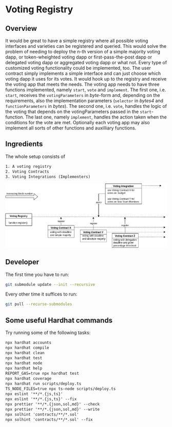 # Voting Registry

## Overview

It would be great to have a simple registry where all possible voting interfaces and varieties can be registered and queried. This would solve the problem of needing to deploy the n-th version of a simple majority voting dapp, or token-wheighted voting dapp or first-pass-the-post dapp or delegated voting dapp or aggregated voting dapp or what not. Every type of customized voting functionality could be implemented, too. The user contract simply implements a simple interface and can just choose which voting dapp it uses for its votes. It would hook up to the registry and receive the voting app that meets the needs. The voting app needs to have three functions implemented, namely `start`, `vote` and `implement`. The first one, i.e. `start`, receives the `votingParameters` in *byte*-form and, depending on the requirements, also the implementation parameters (`selector` in *bytes4* and `functionParameters` in *bytes*). The second one, i.e. `vote`, handles the logic of the voting that depends on the votingParameters passed in the `start`-function. The last one, namely `implement`, handles the action taken when the conditions for the vote are met. Optionally each voting app may also implement all sorts of other functions and auxilliary functions.

## Ingredients

The whole setup consists of 

    1. A voting registry
    2. Voting Contracts
    3. Voting Integrations (Implementers)

![votingRegistry](img/votingRegistry.drawio.png)


## Developer

The first time you have to run:
```sh
git submodule update --init --recursive
```

Every other time it suffices to run:
```sh
git pull --recurse-submodules
```

## Some useful Hardhat commands
Try running some of the following tasks:

```shell
npx hardhat accounts
npx hardhat compile
npx hardhat clean
npx hardhat test
npx hardhat node
npx hardhat help
REPORT_GAS=true npx hardhat test
npx hardhat coverage
npx hardhat run scripts/deploy.ts
TS_NODE_FILES=true npx ts-node scripts/deploy.ts
npx eslint '**/*.{js,ts}'
npx eslint '**/*.{js,ts}' --fix
npx prettier '**/*.{json,sol,md}' --check
npx prettier '**/*.{json,sol,md}' --write
npx solhint 'contracts/**/*.sol'
npx solhint 'contracts/**/*.sol' --fix
```
